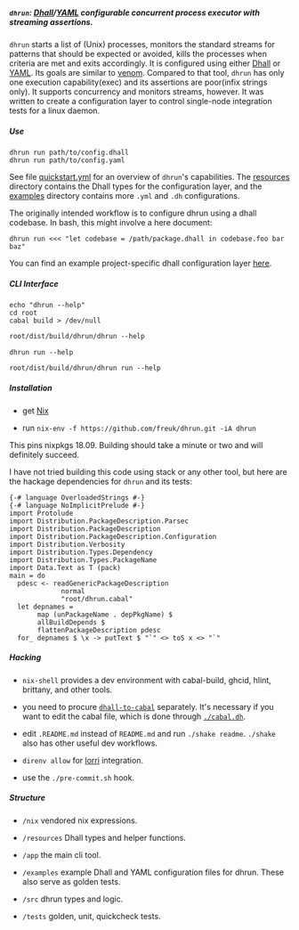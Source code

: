 ##### `dhrun`: [Dhall](https://dhall-lang.org/)/[YAML](https://yaml.org/) configurable concurrent process executor with streaming assertions. 

`dhrun` starts a list of (Unix) processes, monitors the standard streams for
patterns that should be expected or avoided, kills the processes when criteria
are met and exits accordingly. It is configured using either 
[Dhall](https://dhall-lang.org/) or [YAML](https://yaml.org/). Its goals are
similar to [venom](https://github.com/ovh/venom). Compared to that tool,
`dhrun` has only one execution capability(exec) and its assertions are
poor(infix strings only).  It supports concurrency and monitors streams,
however. It was written to create a configuration layer to control single-node
integration tests for a linux daemon.

##### Use

```{.bash}
dhrun run path/to/config.dhall 
dhrun run path/to/config.yaml
```

See file [quickstart.yml](./quickstart.yml) for an overview of `dhrun`'s
capabilities. The [resources](./resources) directory contains the Dhall types
for the configuration layer, and the [examples](./examples/) directory contains
  more `.yml` and `.dh` configurations.

The originally intended workflow is to configure dhrun using a dhall codebase.
In bash, this might involve a here document:

```{.bash}
dhrun run <<< "let codebase = /path/package.dhall in codebase.foo bar baz"
```

You can find an example project-specific dhall configuration layer [here](https://xgitlab.cels.anl.gov/argo/argopkgs/blob/master/dhrun/all-tests.dh).

##### CLI Interface 

```{.hidden pipe="bash"}
echo "dhrun --help"
cd root
cabal build > /dev/null
```

```{.txt pipe="sh"}
root/dist/build/dhrun/dhrun --help
```

```{.bash}
dhrun run --help
```

```{.txt pipe="sh"}
root/dist/build/dhrun/dhrun run --help
```

##### Installation

- get [Nix](https://nixos.org/nix/)

- run `nix-env -f https://github.com/freuk/dhrun.git -iA dhrun`

This pins nixpkgs 18.09. Building should take a minute or two and will
definitely succeed.

I have not tried building this code using stack or any other tool, but here are
the hackage dependencies for `dhrun` and its tests:

```{.unwrap pipe="runhaskell | pandoc -t json"}
{-# language OverloadedStrings #-}
{-# language NoImplicitPrelude #-}
import Protolude
import Distribution.PackageDescription.Parsec
import Distribution.PackageDescription
import Distribution.PackageDescription.Configuration
import Distribution.Verbosity
import Distribution.Types.Dependency
import Distribution.Types.PackageName
import Data.Text as T (pack)
main = do
  pdesc <- readGenericPackageDescription
             normal
             "root/dhrun.cabal"
  let depnames =
       map (unPackageName . depPkgName) $
       allBuildDepends $
       flattenPackageDescription pdesc
  for_ depnames $ \x -> putText $ "`" <> toS x <> "`"
```

##### Hacking

- `nix-shell` provides a dev environment with cabal-build, ghcid, hlint,
  brittany, and other tools. 

- you need to procure
  [`dhall-to-cabal`](https://github.com/dhall-lang/dhall-to-cabal) separately.
  It's necessary if you want to edit the cabal file, which is done through
  [`./cabal.dh`](./cabal.dh).

- edit `.README.md` instead of `README.md` and run `./shake readme`. `./shake`
  also has other useful dev workflows.

- `direnv allow` for [lorri](https://github.com/target/lorri) integration.

- use the `./pre-commit.sh` hook.

##### Structure

- `/nix` vendored nix expressions.

- `/resources` Dhall types and helper functions.

- `/app` the main cli tool.

- `/examples` example Dhall and YAML configuration files for dhrun. These
  also serve as golden tests.

- `/src` dhrun types and logic.

- `/tests` golden, unit, quickcheck tests.
